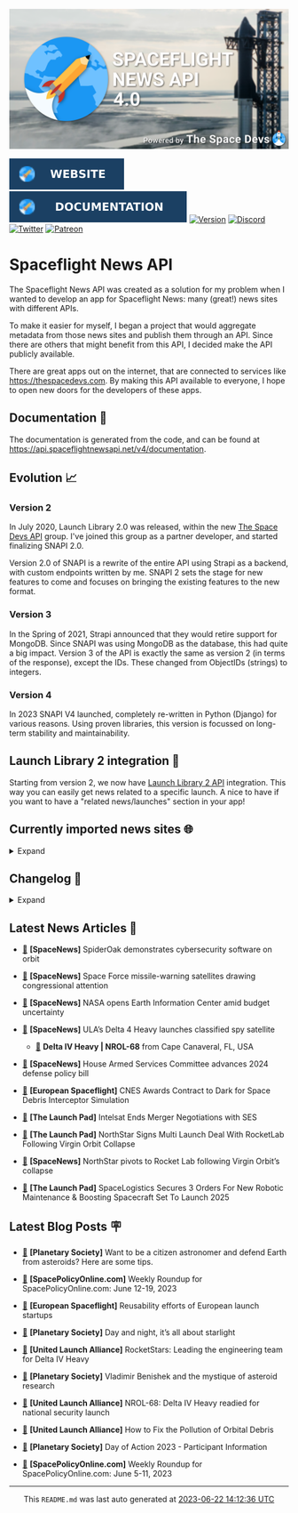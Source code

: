 ![Cover](https://raw.githubusercontent.com/TheSpaceDevs/spaceflightnewsapi/main/.github/profile/assets/snapi_poster.png)

[![Website](https://raw.githubusercontent.com/TheSpaceDevs/spaceflightnewsapi/main/.github/profile/assets/badge_snapi_website.svg)](https://spaceflightnewsapi.net/)
[![Documentation](https://raw.githubusercontent.com/TheSpaceDevs/spaceflightnewsapi/main/.github/profile/assets/badge_snapi_doc.svg)](https://api.spaceflightnewsapi.net/v4/docs)
[![Version](https://img.shields.io/github/v/release/TheSpaceDevs/spaceflightnewsapi?style=for-the-badge)](https://github.com/TheSpaceDevs/spaceflightnewsapi/releases/tag/v4.0.3)
[![Discord](https://img.shields.io/badge/Discord-%237289DA.svg?style=for-the-badge&logo=discord&logoColor=white)](https://discord.gg/p7ntkNA)
[![Twitter](https://img.shields.io/badge/Twitter-%231DA1F2.svg?style=for-the-badge&logo=Twitter&logoColor=white)](https://twitter.com/the_snapi)
[![Patreon](https://img.shields.io/badge/Patreon-F96854?style=for-the-badge&logo=patreon&logoColor=white)](https://www.patreon.com/TheSpaceDevs)

# Spaceflight News API

The Spaceflight News API was created as a solution for my problem when I wanted to develop an app for Spaceflight News: many (great!) news sites with different APIs.

To make it easier for myself, I began a project that would aggregate metadata from those news sites and publish them through an API. Since there are others that might benefit from this API, I decided make the API publicly available.

There are great apps out on the internet, that are connected to services like <https://thespacedevs.com>. By making this API available to everyone, I hope to open new doors for the developers of these apps.

## Documentation 📖

The documentation is generated from the code, and can be found at <https://api.spaceflightnewsapi.net/v4/documentation>.

## Evolution 📈

### Version 2

In July 2020, Launch Library 2.0 was released, within the new <a href="https://thespacedevs.com">The Space Devs API</a> group. I've joined this group as a partner developer, and started finalizing SNAPI 2.0.

Version 2.0 of SNAPI is a rewrite of the entire API using Strapi as a backend, with custom endpoints written by me.
SNAPI 2 sets the stage for new features to come and focuses on bringing the existing features to the new format.

### Version 3

In the Spring of 2021, Strapi announced that they would retire support for MongoDB. Since SNAPI was using MongoDB as the database, this had quite a big impact.
Version 3 of the API is exactly the same as version 2 (in terms of the response), except the IDs. These changed from ObjectIDs (strings) to integers.

### Version 4
In 2023 SNAPI V4 launched, completely re-written in Python (Django) for various reasons.
Using proven libraries, this version is focussed on long-term stability and maintainability.

## Launch Library 2 integration 🚀

Starting from version 2, we now have <a href="https://thespacedevs.com/llapi">Launch Library 2 API</a> integration. This way you can easily get news related to a specific launch.
A nice to have if you want to have a "related news/launches" section in your app!

## Currently imported news sites 🌐

<details>
<summary>Expand</summary>

- AmericaSpace
- Arstechnica
- Blue Origin
- CNBC
- ESA
- ElonX
- Euronews
- European Spaceflight
- Jet Propulsion Laboratory
- NASA
- NASASpaceflight
- National Geographic
- National Space Society
- Phys
- Planetary Society
- Reuters
- Space.com
- SpaceFlight Insider
- SpaceNews
- SpacePolicyOnline.com
- SpaceX
- Spaceflight Now
- SyFy
- TechCrunch
- Teslarati
- The Drive
- The Japan Times
- The Launch Pad
- The National
- The New York Times
- The Space Devs
- The Space Review
- The Verge
- The Wall Street Journal
- United Launch Alliance
- Virgin Galactic


</details>

## Changelog 📝
<details>
<summary>Expand</summary>

# V4.0.0

- Rewritten in Python and Django.

# V3.4.0

- Package updates
- Sentry fixes

# V3.0.0

- Package updates

### V3.2.0

- Various Sentry issues fixed

### V3.1.0

- Strapi updates
- Sentry updates
- Admin interface updates

### V3.0.0

- Switch to use Postgres as database

### V2.3.0

- The lost "article per (LL2) event" endpoint is back
- Changed the G4L logo on the site
- Added Sentry again, via the new Strapi plugin
- Changed from amqplib to amqp-connection-manager
- Updated to Strapi 3.5.3

### v2.2.0

- Dependency updates
- Code cleanup
- Admin side of things

### v2.1.0

- Backend changes on how new content is processed
- Package updates

### v2.0.0

- Complete rewrite of the app, focusing on existing features

</details>



## Latest News Articles 📰
- <a href="https://spacenews.com/spideroak-demonstrates-cybersecurity-software-on-orbit/" >🔗</a> **[SpaceNews]** SpiderOak demonstrates cybersecurity software on orbit


- <a href="https://spacenews.com/space-force-missile-warning-satellites-drawing-congressional-attention/" >🔗</a> **[SpaceNews]** Space Force missile-warning satellites drawing congressional attention


- <a href="https://spacenews.com/nasa-opens-earth-information-center-amid-budget-uncertainty/" >🔗</a> **[SpaceNews]** NASA opens Earth Information Center amid budget uncertainty


- <a href="https://spacenews.com/ulas-delta-4-heavy-launches-classified-spy-satellite/" >🔗</a> **[SpaceNews]** ULA’s Delta 4 Heavy launches classified spy satellite


  - <a href="https://go4liftoff.com/launch/id/8cfa00a5-a72e-48b7-80bd-944664688f59" >🚀</a> **Delta IV Heavy | NROL-68** from Cape Canaveral, FL, USA



- <a href="https://spacenews.com/house-armed-services-committee-advances-2024-defense-policy-bill/" >🔗</a> **[SpaceNews]** House Armed Services Committee advances 2024 defense policy bill


- <a href="https://europeanspaceflight.com/cnes-awards-contract-to-dark-for-space-debris-interceptor-simulation/" >🔗</a> **[European Spaceflight]** CNES Awards Contract to Dark for Space Debris Interceptor Simulation


- <a href="https://tlpnetwork.com/news/2023/06/intelsat-ends-merger-negotiations-with-ses" >🔗</a> **[The Launch Pad]** Intelsat Ends Merger Negotiations with SES


- <a href="https://tlpnetwork.com/news/2023/06/northstar-signs-multi-launch-deal-with-rocketlab-following-virgin-orbit-collapse" >🔗</a> **[The Launch Pad]** NorthStar Signs Multi Launch Deal With RocketLab Following Virgin Orbit Collapse


- <a href="https://spacenews.com/northstar-pivots-to-rocket-lab-following-virgin-orbits-collapse/" >🔗</a> **[SpaceNews]** NorthStar pivots to Rocket Lab following Virgin Orbit’s collapse


- <a href="https://tlpnetwork.com/news/2023/06/spacelogistics-secures-3-orders-for-robotic-maintenance-and-boosting-spacecraft-set-to-launch-2025" >🔗</a> **[The Launch Pad]** SpaceLogistics Secures 3 Orders For New Robotic Maintenance & Boosting Spacecraft Set To Launch 2025




## Latest Blog Posts 🪧

- <a href="https://www.planetary.org/articles/citizen-astronomer-asteroid-defender-tips" >🔗</a> **[Planetary Society]** Want to be a citizen astronomer and defend Earth from asteroids? Here are some tips.


- <a href="https://spacepolicyonline.com/news/weekly-roundup-for-spacepolicyonline-com-june-12-19-2023/" >🔗</a> **[SpacePolicyOnline.com]** Weekly Roundup for SpacePolicyOnline.com: June 12-19, 2023


- <a href="https://europeanspaceflight.substack.com/p/reusability-efforts-of-european-launch" >🔗</a> **[European Spaceflight]** Reusability efforts of European launch startups


- <a href="https://www.planetary.org/the-downlink/day-and-night-its-all-about-starlight" >🔗</a> **[Planetary Society]** Day and night, it’s all about starlight


- <a href="https://blog.ulalaunch.com/blog/rocketstars-leading-the-engineering-team-for-delta-iv-heavy" >🔗</a> **[United Launch Alliance]** RocketStars: Leading the engineering team for Delta IV Heavy


- <a href="https://www.planetary.org/articles/vladimir-benishek-asteroid-research" >🔗</a> **[Planetary Society]** Vladimir Benishek and the mystique of asteroid research


- <a href="https://blog.ulalaunch.com/blog/nrol-68-delta-iv-heavy-readied-for-national-security-launch" >🔗</a> **[United Launch Alliance]** NROL-68: Delta IV Heavy readied for national security launch


- <a href="https://blog.ulalaunch.com/blog/how-to-fix-the-pollution-of-orbital-debris" >🔗</a> **[United Launch Alliance]** How to Fix the Pollution of Orbital Debris


- <a href="https://www.planetary.org/advocacy/day-of-action-2023-participant-information" >🔗</a> **[Planetary Society]** Day of Action 2023 - Participant Information


- <a href="https://spacepolicyonline.com/news/weekly-roundup-for-spacepolicyonline-com-june-5-11-2023/" >🔗</a> **[SpacePolicyOnline.com]** Weekly Roundup for SpacePolicyOnline.com: June 5-11, 2023




<hr>
  <div align="center">
  This <code>README.md</code> was last auto generated at <a href="https://www.timeanddate.com/worldclock/fixedtime.html?iso=20230622T141236">2023-06-22 14:12:36 UTC</a>
  <br>
</div>